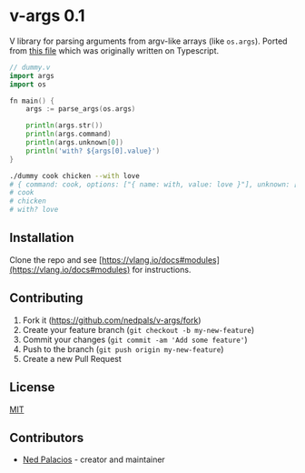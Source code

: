 # v-args 0.1
V library for parsing arguments from argv-like arrays (like `os.args`). Ported from [this file](https://github.com/nedpals/kuman/blob/master/src/parser.ts) which was originally written on Typescript.

```go
// dummy.v
import args
import os

fn main() {
    args := parse_args(os.args)

    println(args.str())
    println(args.command)
    println(args.unknown[0])
    println('with? ${args[0].value}')
}
```

```bash
./dummy cook chicken --with love
# { command: cook, options: ["{ name: with, value: love }"], unknown: ['chicken'] }
# cook
# chicken
# with? love
```

## Installation
Clone the repo and see [https://vlang.io/docs#modules](https://vlang.io/docs#modules) for instructions.

## Contributing

1. Fork it (<https://github.com/nedpals/v-args/fork>)
2. Create your feature branch (`git checkout -b my-new-feature`)
3. Commit your changes (`git commit -am 'Add some feature'`)
4. Push to the branch (`git push origin my-new-feature`)
5. Create a new Pull Request

## License
[MIT](LICENSE)

## Contributors

- [Ned Palacios](https://github.com/nedpals) - creator and maintainer
